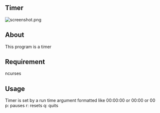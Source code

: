 ## Timer
![screenshot.png](https://github.com/aussie114/interval_timer/blob/master/screenshots/screenshot.png)  

## About  
This program is a timer

## Requirement  
ncurses  

## Usage  
Timer is set by a run time argument formatted like 00:00:00 or 00:00 or 00
p: pauses
r: resets
q: quits  

